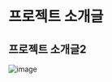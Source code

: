 # 프로젝트 소개글

## 프로젝트 소개글2
![image](https://github.com/SMHRD-2021-KDT-AI-16/FirstRePo/assets/79125325/b8168e93-7221-4bbe-aa75-7908c4158623)
